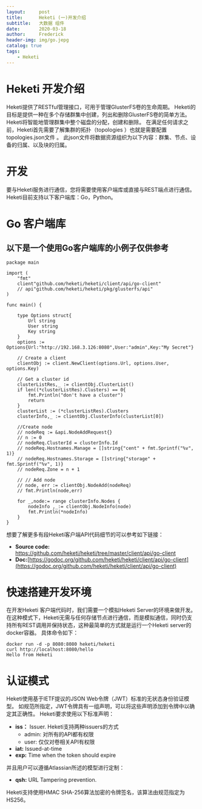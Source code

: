 ```yaml
---
layout:     post
title:      Heketi (一)开发介绍
subtitle:   大数据 组件
date:       2020-03-18
author:     Frederick
header-img: img/go.jepg
catalog: true
tags:
    - Heketi
---
```


# Heketi 开发介绍

Heketi提供了RESTful管理接口，可用于管理GlusterFS卷的生命周期。 Heketi的目标是提供一种在多个存储群集中创建，列出和删除GlusterFS卷的简单方法。 Heketi将智能地管理群集中整个磁盘的分配，创建和删除。 在满足任何请求之前，Heketi首先需要了解集群的拓扑（topologies ）也就是需要配置topologies.json文件 。 此json文件将数据资源组织为以下内容：群集、节点、设备的归属、以及块的归属。

# 开发
要与Heketi服务进行通信，您将需要使用客户端库或直接与REST端点进行通信。 Heketi目前支持以下客户端库：Go，Python。

# Go 客户端库

## 以下是一个使用Go客户端库的小例子仅供参考
    package main

    import (
        "fmt"
        client"github.com/heketi/heketi/client/api/go-client"
        // api"github.com/heketi/heketi/pkg/glusterfs/api"
    )

    func main() {

        type Options struct{
            Url string
            User string
            Key string
        }
        options := Options{Url:"http://192.168.3.126:8080",User:"admin",Key:"My Secret"}

        // Create a client
        clientObj := client.NewClient(options.Url, options.User, options.Key)
        
        // Get a cluster id
        clusterListRes,_ := clientObj.ClusterList()
        if len((*clusterListRes).Clusters) == 0{
            fmt.Println("don't have a cluster")
            return
        }
        clusterList := (*clusterListRes).Clusters
        clusterInfo,_ := clientObj.ClusterInfo(clusterList[0])

        //Create node
        // nodeReq := &api.NodeAddRequest{}
        // n := 0
        // nodeReq.ClusterId = clusterInfo.Id
        // nodeReq.Hostnames.Manage = []string{"cent" + fmt.Sprintf("%v", 1)}
        // nodeReq.Hostnames.Storage = []string{"storage" + fmt.Sprintf("%v", 1)}
        // nodeReq.Zone = n + 1

        // // Add node
        // node, err := clientObj.NodeAdd(nodeReq)
        // fmt.Println(node,err)

        for _,node:= range clusterInfo.Nodes {
            nodeInfo ,_:= clientObj.NodeInfo(node)
            fmt.Println(*nodeInfo)
        }  
    }

想要了解更多有段Heketi客户端API代码细节的可以参考如下链接：
- **Source code:** https://github.com/heketi/heketi/tree/master/client/api/go-client
- **Doc:**[https://godoc.org/github.com/heketi/heketi/client/api/go-client](https://godoc.org/github.com/heketi/heketi/client/api/go-client)

# 快速搭建开发环境

在开发Heketi 客户端代码时，我们需要一个模拟Heketi Server的环境来做开发。在这种模式下，Heketi无需与任何存储节点进行通信，而是模拟通信，同时仍支持所有REST调用并保持状态，这种最简单的方式就是运行一个Heketi server的docker容器。 具体命令如下：

    docker run -d -p 8080:8080 heketi/heketi
    curl http://localhost:8080/hello
    Hello from Heketi

# 认证模式

Heketi使用基于IETF提议的JSON Web令牌（JWT）标准的无状态身份验证模型。 如规范所指定，JWT令牌具有一组声明，可以将这些声明添加到令牌中以确定其正确性。 Heketi要求使用以下标准声明：

- **iss：** Issuer. Heketi支持两种issuers的方式 
    - admin: 对所有的API都有权限
    - user: 仅仅对卷相关API有权限
- **iat:** Issued-at-time
- **exp:** Time when the token should expire

并且用户可以遵循Atlassian所述的模型进行定制：
- **qsh:** URL Tampering prevention.

Heketi支持使用HMAC SHA-256算法加密的令牌签名，该算法由规范指定为HS256。